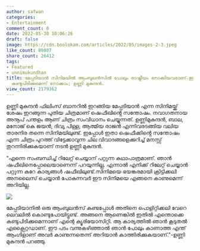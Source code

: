 ```yaml
---
author: safwan
categories:
- Entertainment
comment_count: 0
date: 2022-05-30 10:06:26
draft: false
image: https://cdn.boolokam.com/articles/2022/05/images-2-3.jpeg
like_count: 89807
share_count: 26412
tags:
- Featured
- unnimukundhan
title: മേപ്പടിയാൻ സിനിമയിൽ ആംബുലൻസിൽ പോലും രാഷ്ട്രീയം നോക്കിയവരാണ്.ഇനി ഷഫീഖിൽ എന്ത്
  കണ്ടുപിടിക്കുമെന്ന് നോക്കാം; ഉണ്ണി മുകുന്ദൻ.
view_count: 2179362
---
```


ഉണ്ണി മുകുന്ദൻ ഫിലിംസ് ബാനറിൽ ഇറങ്ങിയ മേപ്പടിയാൻ എന്ന സിനിമയ്ക്ക് ശേഷം ഇറങ്ങുന്ന പുതിയ ചിത്രമാണ് ഷെഫീഖിൻ്റെ സന്തോഷം. നവാഗതനായ അനൂപ് പന്തളം ആണ് ചിത്രം സംവിധാനം ചെയ്യുന്നത്. ഉണ്ണിമുകുന്ദൻ, ബാല, മനോജ് കെ ജയൻ, ദിവ്യ പിള്ള, ആത്മിയ രാജൻ എന്നിവരടങ്ങിയ വലിയ താരനിര തന്നെ സിനിമയിലുണ്ട്. ഇപ്പോൾ ഇതാ ഷെഫീക്കിൻ്റെ സന്തോഷം എന്ന ചിത്രം പുറത്ത് വിട്ടേക്കാവുന്ന ചില വിവാദങ്ങളെക്കുറിച്ച് മനസ്സ് തുറന്നിരിക്കുകയാണ് നടൻ ഉണ്ണി മുകുന്ദൻ.

  
  
"എന്നെ സംബന്ധിച്ച് റിലേറ്റ് ചെയ്യാന് പറ്റുന്ന കഥാപാത്രമാണ്. ഞാന്‍ ഷഫീഖിനെപ്പോലെയാണെന്ന് പറയുന്നില്ല. എന്നാല്‍ എനിക്ക് റിലേറ്റ് ചെയ്യാന്‍ പറ്റുന്ന കുറേ കാര്യങ്ങള്‍ ഷഫീഖിലുണ്ട്.സിനിമയെ ഭയങ്കരമായി ക്രിട്ടിക്കലി അനലൈസ് ചെയ്യാന്‍ പോകുന്നവര്‍ ഈ സിനിമയെ എങ്ങനെ കാണുമെന്ന് അറിയില്ല.

![](https://cdn.boolokam.com/articles/2022/05/images-2-3.jpeg)

  
  
മേപ്പടിയാനില്‍ ഒരു ആംബുലന്‍സ് കണ്ടപ്പോള്‍ അതിനെ പൊളിറ്റിക്കലി വേറെ ലെവലില്‍ കൊണ്ടുപോയിട്ടുണ്ട്. അങ്ങനെ ആണെങ്കില്‍ ഇതില്‍ എന്തൊക്കെ കണ്ടുപിടിക്കുമെന്നാണ് എന്റെ ക്യൂരിയോസിറ്റി. ആ കാര്യത്തില്‍ ഞാന്‍ കൂടുതല്‍ എക്സൈറ്റഡാണ്. ഈ പടം വന്നുകഴിഞ്ഞാല്‍ ഞാന്‍ പോലും കാണാത്ത എന്ത് ആംഗിളാണ് അവര്‍ കാണുന്നതെന്ന് അറിയാന്‍ കാത്തിരിക്കുകയാണ്."-ഉണ്ണി മുകുന്ദന്‍ പറഞ്ഞു.